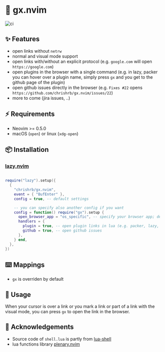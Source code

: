 # 🔗 gx.nvim

![ci](https://github.com/chrishrb/gx.nvim/actions/workflows/ci.yml/badge.svg)

## ✨ Features

* open links without `netrw`
* normal and visual mode support
* open links with/without an explicit protocol (e.g. `google.com` will open `https://google.com`)
* open plugins in the browser with a single command (e.g. in lazy, packer you can hover over a plugin name, simply press `gx` and you get to the github page of the plugin)
* open github issues directly in the browser (e.g. `Fixes #22` opens `https://github.com/chrishrb/gx.nvim/issues/22`)
* more to come (jira issues, ..)

## ⚡️ Requirements

* Neovim >= 0.5.0
* macOS (`open`) or linux (`xdg-open`)

## 📦 Installation 

### [lazy.nvim](https://github.com/folke/lazy.nvim)

```lua

require("lazy").setup({
  {
    "chrishrb/gx.nvim",
    event = { "BufEnter" },
    config = true, -- default settings

    -- you can specify also another config if you want
    config = function() require("gx").setup {
      open_browser_app = "os_specific", -- specify your browser app; default for macos is "open" and for linux "xdg-open"
      handlers = {
        plugin = true, -- open plugin links in lua (e.g. packer, lazy, ..)
        github = true, -- open github issues
      },
    } end,
  },
})
```

## ⌨️ Mappings

* `gx` is overriden by default

## 🚀 Usage

When your cursor is over a link or you mark a link or part of a link with the visual mode, you can press `gx` to open the link in the browser.

## 📄 Acknowledgements

* Source code of `shell.lua` is partly from [lua-shell](https://github.com/ncopa/lua-shell)
* lua functions library [plenary.nvim](https://github.com/nvim-lua/plenary.nvim)

